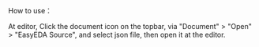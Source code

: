             
How to use：<br>

At editor, Click the document icon on the topbar, via "Document" > "Open" > "EasyEDA Source", and select json file, then open it at the editor.
